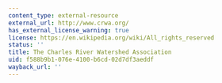 ```yaml
---
content_type: external-resource
external_url: http://www.crwa.org/
has_external_license_warning: true
license: https://en.wikipedia.org/wiki/All_rights_reserved
status: ''
title: The Charles River Watershed Association
uid: f588b9b1-076e-4100-b6cd-02d7df3aeddf
wayback_url: ''
---
```


